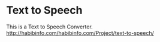 # Text to Speech
This is a Text to Speech Converter. 
http://habibinfo.com/habibinfo.com/Project/text-to-speech/